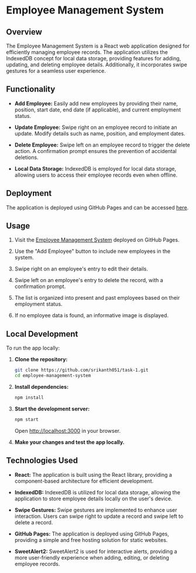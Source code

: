 # Employee Management System

## Overview

The Employee Management System is a React web application designed for efficiently managing employee records. The application utilizes the IndexedDB concept for local data storage, providing features for adding, updating, and deleting employee details. Additionally, it incorporates swipe gestures for a seamless user experience.

## Functionality

- **Add Employee:** Easily add new employees by providing their name, position, start date, end date (if applicable), and current employment status.

- **Update Employee:** Swipe right on an employee record to initiate an update. Modify details such as name, position, and employment dates.

- **Delete Employee:** Swipe left on an employee record to trigger the delete action. A confirmation prompt ensures the prevention of accidental deletions.

- **Local Data Storage:** IndexedDB is employed for local data storage, allowing users to access their employee records even when offline.

## Deployment

The application is deployed using GitHub Pages and can be accessed [here](https://srikanth051.github.io/task-1/). 

## Usage

1. Visit the [Employee Management System](https://srikanth051.github.io/task-1/) deployed on GitHub Pages.

2. Use the "Add Employee" button to include new employees in the system.

3. Swipe right on an employee's entry to edit their details.

4. Swipe left on an employee's entry to delete the record, with a confirmation prompt.

5. The list is organized into present and past employees based on their employment status.

6. If no employee data is found, an informative image is displayed.

## Local Development

To run the app locally:

1. **Clone the repository:**

    ```bash
    git clone https://github.com/srikanth051/task-1.git
    cd employee-management-system
    ```

2. **Install dependencies:**

    ```bash
    npm install
    ```

3. **Start the development server:**

    ```bash
    npm start
    ```

    Open [http://localhost:3000](http://localhost:3000) in your browser.

4. **Make your changes and test the app locally.**

## Technologies Used

- **React:** The application is built using the React library, providing a component-based architecture for efficient development.

- **IndexedDB:** IndexedDB is utilized for local data storage, allowing the application to store employee details locally on the user's device.

- **Swipe Gestures:** Swipe gestures are implemented to enhance user interaction. Users can swipe right to update a record and swipe left to delete a record.

- **GitHub Pages:** The application is deployed using GitHub Pages, providing a simple and free hosting solution for static websites.

- **SweetAlert2:** SweetAlert2 is used for interactive alerts, providing a more user-friendly experience when adding, editing, or deleting employee records.



